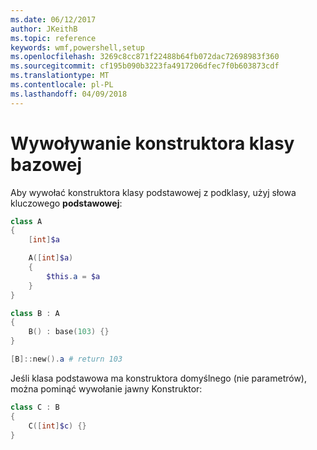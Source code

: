 ```yaml
---
ms.date: 06/12/2017
author: JKeithB
ms.topic: reference
keywords: wmf,powershell,setup
ms.openlocfilehash: 3269c8cc871f22488b64fb072dac72698983f360
ms.sourcegitcommit: cf195b090b3223fa4917206dfec7f0b603873cdf
ms.translationtype: MT
ms.contentlocale: pl-PL
ms.lasthandoff: 04/09/2018
---
```

# <a name="call-base-class-constructor"></a>Wywoływanie konstruktora klasy bazowej

Aby wywołać konstruktora klasy podstawowej z podklasy, użyj słowa kluczowego **podstawowej**:

```powershell
class A
{
    [int]$a

    A([int]$a)
    {
        $this.a = $a
    }
}

class B : A
{
    B() : base(103) {}
}

[B]::new().a # return 103
```

Jeśli klasa podstawowa ma konstruktora domyślnego (nie parametrów), można pominąć wywołanie jawny Konstruktor:

```powershell
class C : B
{
    C([int]$c) {}
}
```